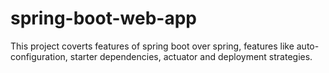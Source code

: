 # spring-boot-web-app
This project coverts features of spring boot over spring, features like auto-configuration, starter dependencies, actuator and deployment strategies.
